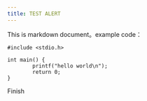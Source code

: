 ```yaml
---
title: TEST ALERT
---
```


This is markdown document。example code：

```
#include <stdio.h>

int main() {
		printf("hello world\n");
		return 0;
}
```

Finish